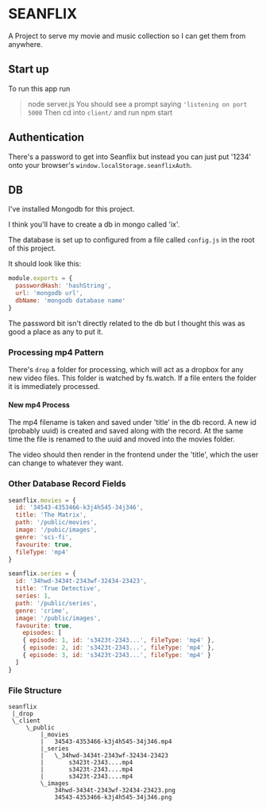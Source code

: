 # SEANFLIX
A Project to serve my movie and music collection so I can get them from anywhere.

## Start up
To run this app run
> node server.js
You should see a prompt saying `'listening on port 5000`
Then cd into `client/` and run
> npm start

## Authentication
There's a password to get into Seanflix but instead you can just put '1234' onto
your browser's `window.localStorage.seanflixAuth`.
 
## DB
I've installed Mongodb for this project.

I think you'll have to create a db in mongo called 'ix'.

The database is set up to configured from a file called `config.js` in the root of this
project.

It should look like this:

```js
module.exports = {
  passwordHash: 'hashString',
  url: 'mongodb url',
  dbName: 'mongodb database name'
}
```

The password bit isn't directly related to the db but I thought this was as good a place
as any to put it.

### Processing mp4 Pattern

There's `drop` a folder for processing, which will act as a dropbox for any new
video files. This folder is watched by fs.watch. If a file enters the
folder it is immediately processed.

#### New mp4 Process

The mp4 filename is taken and saved under 'title' in the db record. A new id
(probably uuid) is created and saved along with the record. At the same
time the file is renamed to the uuid and moved into the movies folder.

The video should then render in the frontend under the 'title', which the
user can change to whatever they want.

### Other Database Record Fields

```js
seanflix.movies = {
  id: '34543-4353466-k3j4h545-34j346',
  title: 'The Matrix',
  path: '/public/movies',
  image: '/pubic/images',
  genre: 'sci-fi',
  favourite: true,
  fileType: 'mp4'
}

seanflix.series = {
  id: '34hwd-3434t-2343wf-32434-23423',
  title: 'True Detective',
  series: 1,
  path: '/public/series',
  genre: 'crime',
  image: '/public/images',
  favourite: true,
    episodes: [
    { episode: 1, id: 's3423t-2343...', fileType: 'mp4' },
    { episode: 2, id: 's3423t-2343...', fileType: 'mp4' },
    { episode: 3, id: 's3423t-2343...', fileType: 'mp4' }
  ]
}
```

### File Structure

```
seanflix
 |_drop
 \_client
     \_public
         |_movies
         |   34543-4353466-k3j4h545-34j346.mp4
         |_series
         |   \_34hwd-3434t-2343wf-32434-23423
         |       s3423t-2343....mp4
         |       s3423t-2343....mp4
         |       s3423t-2343....mp4
         \_images
             34hwd-3434t-2343wf-32434-23423.png
             34543-4353466-k3j4h545-34j346.png
```
